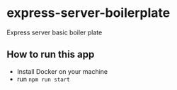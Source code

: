 # express-server-boilerplate

Express server basic boiler plate

## How to run this app

- Install Docker on your machine
- run `npm run start`
